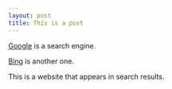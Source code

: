 ```yaml
---
layout: post
title: This is a post
---
```


[Google](https://www.google.com) is a search engine.

[Bing](https://www.bing.com) is another one.

This is a website that appears in search results.
